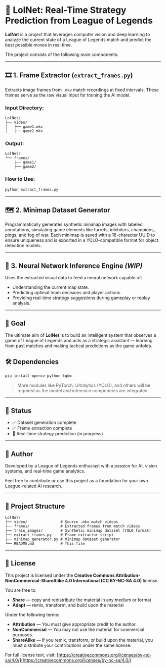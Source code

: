 # 🧠 LolNet: Real-Time Strategy Prediction from League of Legends

**LolNet** is a project that leverages computer vision and deep learning to analyze the current state of a League of Legends match and predict the best possible moves in real time.

The project consists of the following main components:

---

## 🎞️ 1. Frame Extractor (`extract_frames.py`)

Extracts image frames from `.mkv` match recordings at fixed intervals. These frames serve as the raw visual input for training the AI model.

### Input Directory:
```
LolNet/
├── video/
│   ├── game1.mkv
│   ├── game2.mkv
```

### Output:
```
LolNet/
└── frames/
    ├── game1/
    ├── game2/
```

### How to Use:
```bash
python extract_frames.py
```

---

## 🗺️ 2. Minimap Dataset Generator

Programmatically generates synthetic minimap images with labeled annotations, simulating game elements like turrets, inhibitors, champions, pings, and fog of war. Each minimap is saved with a 16-character UUID to ensure uniqueness and is exported in a YOLO-compatible format for object detection models.

---

## 🧠 3. Neural Network Inference Engine *(WIP)*

Uses the extracted visual data to feed a neural network capable of:
- Understanding the current map state.
- Predicting optimal team decisions and player actions.
- Providing real-time strategy suggestions during gameplay or replay analysis.

---

## 🚀 Goal

The ultimate aim of **LolNet** is to build an intelligent system that observes a game of League of Legends and acts as a strategic assistant — learning from past matches and making tactical predictions as the game unfolds.

## 🛠️ Dependencies
```bash
pip install opencv-python tqdm
```

> More modules like PyTorch, Ultralytics (YOLO), and others will be required as the model and inference components are integrated.

---

## 📌 Status
- ✅ Dataset generation complete
- ✅ Frame extraction complete
- 🔄 Real-time strategy prediction (in progress)

---

## 👤 Author
Developed by a League of Legends enthusiast with a passion for AI, vision systems, and real-time game analytics.

Feel free to contribute or use this project as a foundation for your own League-related AI research.

---

## 📂 Project Structure
```
LolNet/
├── video/               # Source .mkv match videos
├── frames/              # Extracted frames from match videos
├── train_images/        # Synthetic minimap dataset (YOLO format)
├── extract_frames.py    # Frame extractor script
├── minimap_generator.py # Minimap dataset generator
└── README.md            # This file
```

---

## 📄 License

This project is licensed under the **Creative Commons Attribution-NonCommercial-ShareAlike 4.0 International (CC BY-NC-SA 4.0)** license.

You are free to:
- **Share** — copy and redistribute the material in any medium or format
- **Adapt** — remix, transform, and build upon the material

Under the following terms:
- **Attribution** — You must give appropriate credit to the author.
- **NonCommercial** — You may not use the material for commercial purposes.
- **ShareAlike** — If you remix, transform, or build upon the material, you must distribute your contributions under the same license.

For full license text, visit: [https://creativecommons.org/licenses/by-nc-sa/4.0/](https://creativecommons.org/licenses/by-nc-sa/4.0/)
